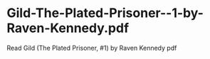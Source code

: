 # Gild-The-Plated-Prisoner--1-by-Raven-Kennedy.pdf
Read Gild (The Plated Prisoner, #1) by Raven Kennedy pdf
